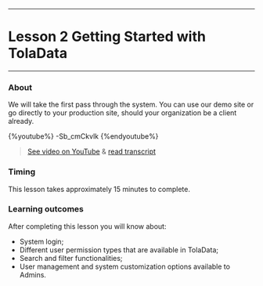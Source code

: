 ****
# Lesson 2 Getting Started with TolaData
---

### About

We will take the first pass through the system. You can use our demo site or go directly to your production site, should your organization be a client already.

{%youtube%} -Sb_cmCkvlk {%endyoutube%}  
> [See video on YouTube](https://www.youtube.com/embed/-Sb_cmCkvlk?rel=0) & [read transcript](https://docs.google.com/document/d/1DCaeMviBwSO5hGSfeh6Y9McPI6D1dzxJyDs5kKa4wug/edit#heading=h.jgp49ou19hyx)

### Timing

This lesson takes approximately 15 minutes to complete.

### Learning outcomes

After completing this lesson you will know about:

* System login;
* Different user permission types that are available in TolaData;
* Search and filter functionalities;
* User management and system customization options available to Admins.



